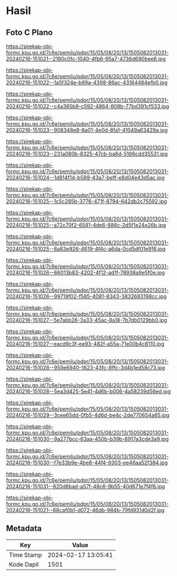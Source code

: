 # Hasil

## Foto C Plano

https://sirekap-obj-formc.kpu.go.id/7c6e/pemilu/pdpr/15/05/08/20/13/1505082013031-20240216-151021--2180c0fc-1040-4fb6-95a7-4736d690bee6.jpg

https://sirekap-obj-formc.kpu.go.id/7c6e/pemilu/pdpr/15/05/08/20/13/1505082013031-20240216-151022--1a5f324e-b69a-4398-86ac-43164484efb0.jpg

https://sirekap-obj-formc.kpu.go.id/7c6e/pemilu/pdpr/15/05/08/20/13/1505082013031-20240216-151022--c4a365b9-c592-4864-808b-77bd391cf533.jpg

https://sirekap-obj-formc.kpu.go.id/7c6e/pemilu/pdpr/15/05/08/20/13/1505082013031-20240216-151023--908348e8-8a01-4e0d-8fa1-41049a63429a.jpg

https://sirekap-obj-formc.kpu.go.id/7c6e/pemilu/pdpr/15/05/08/20/13/1505082013031-20240216-151023--231a080b-8325-47cb-ba6d-5166cdd35531.jpg

https://sirekap-obj-formc.kpu.go.id/7c6e/pemilu/pdpr/15/05/08/20/13/1505082013031-20240216-151024--1d814f14-b589-43a7-beff-e8d04e43d5ac.jpg

https://sirekap-obj-formc.kpu.go.id/7c6e/pemilu/pdpr/15/05/08/20/13/1505082013031-20240216-151025--1c5c285b-3776-471f-8794-642db2c75592.jpg

https://sirekap-obj-formc.kpu.go.id/7c6e/pemilu/pdpr/15/05/08/20/13/1505082013031-20240216-151025--a72c70f2-6581-4de6-886c-2d5f1e24e26b.jpg

https://sirekap-obj-formc.kpu.go.id/7c6e/pemilu/pdpr/15/05/08/20/13/1505082013031-20240216-151025--8a83e926-4619-4f4c-a6da-0cd5df01e916.jpg

https://sirekap-obj-formc.kpu.go.id/7c6e/pemilu/pdpr/15/05/08/20/13/1505082013031-20240216-151026--66013b83-4202-4f12-ad1f-78938a9e5f0e.jpg

https://sirekap-obj-formc.kpu.go.id/7c6e/pemilu/pdpr/15/05/08/20/13/1505082013031-20240216-151026--99719f02-f585-4081-8343-3832683198cc.jpg

https://sirekap-obj-formc.kpu.go.id/7c6e/pemilu/pdpr/15/05/08/20/13/1505082013031-20240216-151027--5e7abb26-3a33-45ac-8a18-7b7db0129bb0.jpg

https://sirekap-obj-formc.kpu.go.id/7c6e/pemilu/pdpr/15/05/08/20/13/1505082013031-20240216-151027--eacd9c3f-ee93-482f-a55a-71e00b4c8110.jpg

https://sirekap-obj-formc.kpu.go.id/7c6e/pemilu/pdpr/15/05/08/20/13/1505082013031-20240216-151028--959e6940-1623-43fc-8ffc-3d4b1ed58c73.jpg

https://sirekap-obj-formc.kpu.go.id/7c6e/pemilu/pdpr/15/05/08/20/13/1505082013031-20240216-151028--5ea3d425-5e41-4d6b-b006-4a58239d56ed.jpg

https://sirekap-obj-formc.kpu.go.id/7c6e/pemilu/pdpr/15/05/08/20/13/1505082013031-20240216-151029--3cee65dd-0fb5-4d6d-be4c-2de770654a65.jpg

https://sirekap-obj-formc.kpu.go.id/7c6e/pemilu/pdpr/15/05/08/20/13/1505082013031-20240216-151030--9a277bcc-63aa-450b-b39b-8917a3cde3a9.jpg

https://sirekap-obj-formc.kpu.go.id/7c6e/pemilu/pdpr/15/05/08/20/13/1505082013031-20240216-151030--f7e33b9e-4be8-44f4-9303-ee46aa52f384.jpg

https://sirekap-obj-formc.kpu.go.id/7c6e/pemilu/pdpr/15/05/08/20/13/1505082013031-20240216-151031--820d6bad-a57f-48c6-9b55-40d671e7f4f6.jpg

https://sirekap-obj-formc.kpu.go.id/7c6e/pemilu/pdpr/15/05/08/20/13/1505082013031-20240216-151021--68caf0b1-d072-46db-984b-79fd931d0d2f.jpg


## Metadata

| Key        | Value               |
| ---------- | ------------------- |
| Time Stamp | 2024-02-17 13:05:41 |
| Kode Dapil | 1501                |



